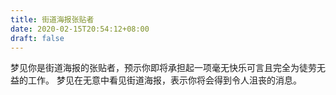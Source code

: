 ```yaml
---
title: 街道海报张贴者
date: 2020-02-15T20:54:12+08:00
draft: false
---
```


梦见你是街道海报的张贴者，预示你即将承担起一项毫无快乐可言且完全为徒劳无益的工作。
梦见在无意中看见街道海报，表示你将会得到令人沮丧的消息。
